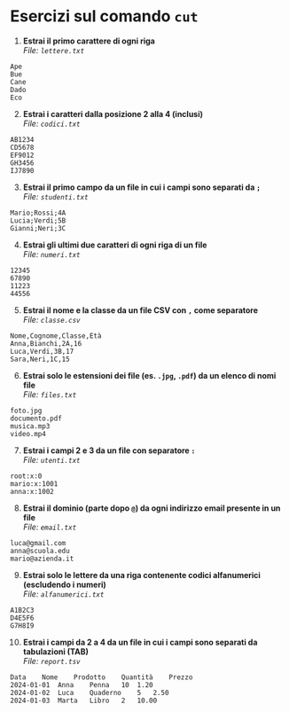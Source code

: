 # Esercizi sul comando `cut`

1. **Estrai il primo carattere di ogni riga**  
*File: `lettere.txt`*

```
Ape
Bue
Cane
Dado
Eco
```

2. **Estrai i caratteri dalla posizione 2 alla 4 (inclusi)**  
*File: `codici.txt`*

```
AB1234
CD5678
EF9012
GH3456
IJ7890
```

3. **Estrai il primo campo da un file in cui i campi sono separati da `;`**  
*File: `studenti.txt`*

```
Mario;Rossi;4A
Lucia;Verdi;5B
Gianni;Neri;3C
```

4. **Estrai gli ultimi due caratteri di ogni riga di un file**  
*File: `numeri.txt`*

```
12345
67890
11223
44556
```

5. **Estrai il nome e la classe da un file CSV con `,` come separatore**  
*File: `classe.csv`*

```
Nome,Cognome,Classe,Età
Anna,Bianchi,2A,16
Luca,Verdi,3B,17
Sara,Neri,1C,15
```

6. **Estrai solo le estensioni dei file (es. `.jpg`, `.pdf`) da un elenco di nomi file**  
*File: `files.txt`*

```
foto.jpg
documento.pdf
musica.mp3
video.mp4
```

7. **Estrai i campi 2 e 3 da un file con separatore `:`**  
*File: `utenti.txt`*

```
root:x:0
mario:x:1001
anna:x:1002
```

8. **Estrai il dominio (parte dopo `@`) da ogni indirizzo email presente in un file**  
*File: `email.txt`*

```
luca@gmail.com
anna@scuola.edu
mario@azienda.it
```

9. **Estrai solo le lettere da una riga contenente codici alfanumerici (escludendo i numeri)**  
*File: `alfanumerici.txt`*

```
A1B2C3
D4E5F6
G7H8I9
```

10. **Estrai i campi da 2 a 4 da un file in cui i campi sono separati da tabulazioni (TAB)**  
*File: `report.tsv`*

```
Data	Nome	Prodotto	Quantità	Prezzo
2024-01-01	Anna	Penna	10	1.20
2024-01-02	Luca	Quaderno	5	2.50
2024-01-03	Marta	Libro	2	10.00
```
